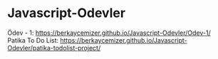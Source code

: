 # Javascript-Odevler

Ödev - 1: https://berkaycemizer.github.io/Javascript-Odevler/Odev-1/ <br>
Patika To Do List: https://berkaycemizer.github.io/Javascript-Odevler/patika-todolist-project/

